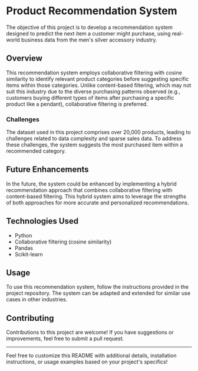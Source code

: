 # Product Recommendation System

The objective of this project is to develop a recommendation system designed to predict the next item a customer might purchase, using real-world business data from the men's silver accessory industry.

## Overview

This recommendation system employs collaborative filtering with cosine similarity to identify relevant product categories before suggesting specific items within those categories. Unlike content-based filtering, which may not suit this industry due to the diverse purchasing patterns observed (e.g., customers buying different types of items after purchasing a specific product like a pendant), collaborative filtering is preferred.

### Challenges

The dataset used in this project comprises over 20,000 products, leading to challenges related to data complexity and sparse sales data. To address these challenges, the system suggests the most purchased item within a recommended category.

## Future Enhancements

In the future, the system could be enhanced by implementing a hybrid recommendation approach that combines collaborative filtering with content-based filtering. This hybrid system aims to leverage the strengths of both approaches for more accurate and personalized recommendations.

## Technologies Used

- Python
- Collaborative filtering (cosine similarity)
- Pandas
- Scikit-learn

## Usage

To use this recommendation system, follow the instructions provided in the project repository. The system can be adapted and extended for similar use cases in other industries.

## Contributing

Contributions to this project are welcome! If you have suggestions or improvements, feel free to submit a pull request.

---

Feel free to customize this README with additional details, installation instructions, or usage examples based on your project's specifics!
